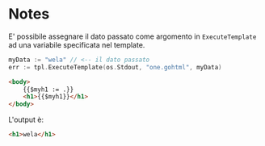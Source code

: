 # Notes

E' possibile assegnare il dato passato come argomento in `ExecuteTemplate` ad una variabile specificata nel template.

```Go
myData := "wela" // <-- il dato passato
err := tpl.ExecuteTemplate(os.Stdout, "one.gohtml", myData)
```

```HTML
<body>
    {{$myh1 := .}}
    <h1>{{$myh1}}</h1>
</body>
```

L'output è:

```HTML
<h1>wela</h1>
```